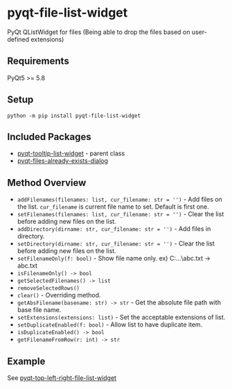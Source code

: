 # pyqt-file-list-widget
PyQt QListWidget for files (Being able to drop the files based on user-defined extensions)

## Requirements
PyQt5 >= 5.8

## Setup
`python -m pip install pyqt-file-list-widget`

## Included Packages
* <a href="https://github.com/yjg30737/pyqt-tooltip-list-widget.git">pyqt-tooltip-list-widget</a> - parent class
* <a href="https://github.com/yjg30737/pyqt-files-already-exists-dialog.git">pyqt-files-already-exists-dialog</a>

## Method Overview
* `addFilenames(filenames: list, cur_filename: str = '')` - Add files on the list. `cur_filename` is current file name to set. Default is first one.  
* `setFilenames(filenames: list, cur_filename: str = '')` - Clear the list before adding new files on the list.
* `addDirectory(dirname: str, cur_filename: str = '')` - Add files in directory.
* `setDirectory(dirname: str, cur_filename: str = '')` - Clear the list before adding new files on the list.
* `setFilenameOnly(f: bool)` - Show file name only. ex) C:\...\abc.txt -> abc.txt
* `isFilenameOnly() -> bool`
* `getSelectedFilenames() -> list`
* `removeSelectedRows()`
* `clear()` - Overriding method.
* `getAbsFilename(basename: str) -> str` - Get the absolute file path with base file name.
* `setExtensions(extensions: list)` - Set the acceptable extensions of list.
* `setDuplicateEnabled(f: bool)` - Allow list to have duplicate item.
* `isDuplicateEnabled() -> bool`
* `getFilenameFromRow(r: int) -> str`

## Example
See <a href="https://github.com/yjg30737/pyqt-top-left-right-file-list-widget.git">pyqt-top-left-right-file-list-widget</a>


